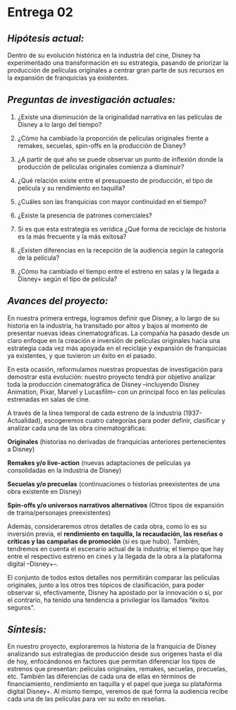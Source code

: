 # Entrega 02

## *Hipótesis actual:*

 Dentro de su evolución histórica en la industria del cine, Disney ha experimentado una transformación en su estrategia, pasando de priorizar la producción de películas originales a centrar gran parte de sus recursos en la expansión de franquicias ya existentes. 

 ## *Preguntas de investigación actuales:*

 1. ¿Existe una disminución de la originalidad narrativa en las películas de Disney a lo largo del tiempo? 

2. ¿Cómo ha cambiado la proporción de películas originales frente a remakes, secuelas, spin-offs en la producción de Disney?

3. ¿A partir de qué año se puede observar un punto de inflexión donde la producción de películas originales comienza a disminuir?

4. ¿Qué relación existe entre el presupuesto de producción, el tipo de película y su rendimiento en taquilla?
5. ¿Cuáles son las franquicias con mayor continuidad en el tiempo?
6. ¿Existe la presencia de patrones comerciales?
7. Si es que esta estrategia es verídica ¿Qué forma de reciclaje de historia es la más frecuente y la más exitosa?
8. ¿Existen diferencias en la recepción de la audiencia según la categoría de la película?
9. ¿Cómo ha cambiado el tiempo entre el estreno en salas y la llegada a Disney+ según el tipo de película?

## *Avances del proyecto:*

En nuestra primera entrega, logramos definir que Disney, a lo largo de su historia en la industria, ha transitado por altos y bajos al momento de presentar nuevas ideas cinematográficas. La compañía ha pasado desde un  claro enfoque en la creación e inversión de películas originales hacia una estrategia cada vez más apoyada en el reciclaje y expansión de franquicias ya existentes, y que tuvieron un éxito en el pasado. 

En esta ocasión, reformulamos nuestras propuestas de investigación para demostrar esta evolución: nuestro proyecto tendrá por objetivo analizar toda la producción cinematográfica de Disney –incluyendo Disney Animation, Pixar, Marvel y Lucasfilm– con un principal foco en las películas estrenadas en salas de cine. 

A través de la línea temporal de cada estreno de la industria (1937-Actualidad), escogeremos cuatro categorías para poder definir, clasificar y analizar cada una de las obra cinematográficas: 

**Originales** (historias no derivadas de franquicias anteriores pertenecientes a Disney)

**Remakes y/o live-action** (nuevas adaptaciones de películas ya consolidadas en la industria de Disney)

**Secuelas y/o precuelas** (continuaciones o historias preexistentes de una obra existente en Disney)

**Spin-offs y/o universos narrativos alternativos** (Otros tipos de expansión de trama/personajes preexistentes)

Además, consideraremos otros detalles de cada obra, como lo es su inversión previa, el **rendimiento en taquilla, la recaudación, las reseñas o críticas y las campañas de promoción** (si es que hubo). También, tendremos en cuenta el escenario actual de la industria; el tiempo que hay entre el respectivo estreno en cines y la llegada de la obra a la plataforma digital –Disney+–.

El conjunto de todos estos detalles nos permitirán comparar las películas originales, junto a los otros tres tópicos de clasificación, para poder observar si, efectivamente, Disney ha apostado por la innovación o si, por el contrario, ha tenido una tendencia a privilegiar los llamados “éxitos seguros”.

## *Síntesis:*

En nuestro proyecto, exploraremos la historia de la franquicia de Disney analizando sus estrategias de producción desde sus orígenes hasta el día de hoy, enfocándonos en factores que permitan diferenciar los tipos de estrenos que presentan: películas originales, remakes, secuelas, precuelas, etc. También las diferencias de cada una de ellas en términos de financiamiento, rendimiento en taquilla y el papel que juega su plataforma digital Disney+. Al mismo tiempo, veremos de qué forma la audiencia recibe cada una de las películas para ver su exíto en reseñas. 